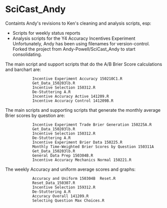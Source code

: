 # SciCast_Andy
Containts Andy's revisions to Ken's cleaning and analysis scripts, esp:
 * Scripts for weekly status reports
 * Analysis scripts for the Y4 Accuracy Incentives Experiment 
Unfortunately, Andy has been using filenames for version-control. 
Forked the project from Andy-Powell/SciCast_Andy to start consolidating.  

The main script and support scripts that do the A/B Brier Score calculations and barchart are:
                
                Incentive Experiment Accuracy 150210C1.R
                Get_Data_150203lb.R
                Incentive Selection 150312.R
                De-Stuttering A.R
                Incentive Accuracy Active 141209.R
                Incentive Accuracy Control 141209B.R

The main scripts and supporting scripts that generate the monthly average Brier scores by question are:
                
                Incentive Experiment Trade Brier Generation 150225A.R
                Get_Data_150203lb.R
                Incentive Selection 150312.R
                De-Stuttering A.R
                Incentive Experiment Brier Data 150225.R
                Monthly Time-Weighted Brier Scores by Question 150311A
                Get_Data_150203lb.R
                General Data Prep 150304B.R
                Incentive Accuracy Mechanics Normal 150221.R

The weekly Accuracy and uniform average scores and graphs:
                
                Accuracy and Uniform 150304B  Reset.R
                Reset_Data_150307.R
                Incentive Selection 159312.R
                De-Stuttering A.R
                Accuracy Overall 141209.R
                Selecting Question Max Choices.R
